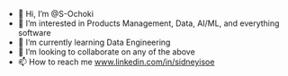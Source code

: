 - 👋 Hi, I’m @S-Ochoki
- 👀 I’m interested in Products Management, Data, AI/ML, and everything software
- 🌱 I’m currently learning Data Engineering
- 💞️ I’m looking to collaborate on any of the above
- 📫 How to reach me www.linkedin.com/in/sidneyisoe

<!---
S-Ochoki/S-Ochoki is a ✨ special ✨ repository because its `README.md` (this file) appears on your GitHub profile.
You can click the Preview link to take a look at your changes.
--->
